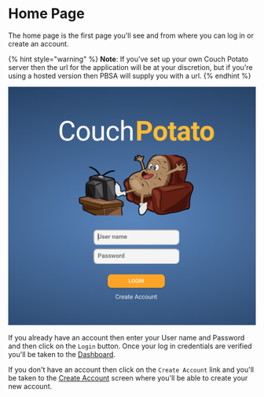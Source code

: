 # Home Page

The home page is the first page you'll see and from where you can log in or create an account.

{% hint style="warning" %}
**Note**: If you've set up your own Couch Potato server then the url for the application will be at your discretion, but if you're using a hosted version then PBSA will supply you with a url.
{% endhint %}

![](../../../.gitbook/assets/4.png)

If you already have an account then enter your User name and Password and then click on the `Login` button. Once your log in credentials are verified you'll be taken to the [Dashboard](dashboard/).

If you don't have an account then click on the `Create Account` link and you'll be taken to the [Create Account](creating-an-account.md) screen where you'll be able to create your new account.
